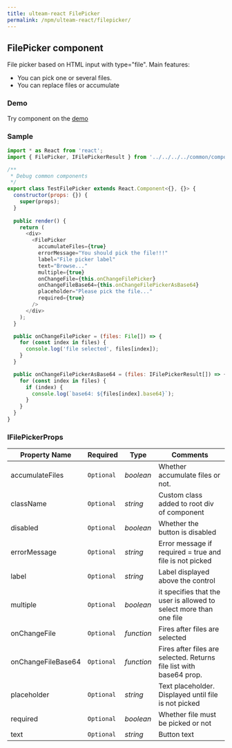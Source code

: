 ```yaml
---
title: ulteam-react FilePicker
permalink: /npm/ulteam-react/filepicker/
---
```


## FilePicker component

File picker based on HTML input with type="file".
Main features:
- You can pick one or several files.
- You can replace files or accumulate

### Demo
Try component on the [demo](/npm/ulteam-react/demo/?r=filepicker)

### Sample

```js
import * as React from 'react';
import { FilePicker, IFilePickerResult } from '../../../../common/components/FilePicker/FilePicker';

/**
 * Debug common components
 */
export class TestFilePicker extends React.Component<{}, {}> {
  constructor(props: {}) {
    super(props);
  }
  
  public render() {
    return (
      <div>
        <FilePicker 
          accumulateFiles={true}
          errorMessage="You should pick the file!!!"
          label="File picker label" 
          text="Browse..." 
          multiple={true}
          onChangeFile={this.onChangeFilePicker}
          onChangeFileBase64={this.onChangeFilePickerAsBase64}
          placeholder="Please pick the file..."
          required={true}
        />
      </div>
    );
  }

  public onChangeFilePicker = (files: File[]) => {
    for (const index in files) {
      console.log('file selected', files[index]);
    }
  }

  public onChangeFilePickerAsBase64 = (files: IFilePickerResult[]) => {
    for (const index in files) {
      if (index) {
        console.log(`base64: ${files[index].base64}`);
      }
    }
  }
}
```


### IFilePickerProps

| Property Name | Required | Type | Comments |
|-|-|-|-|
 | accumulateFiles | `Optional` |  *boolean* |     Whether accumulate files or not.       |  
 | className | `Optional` |  *string* |     Custom class added to root div of component       |  
 | disabled | `Optional` |  *boolean* |     Whether the button is disabled       |  
 | errorMessage | `Optional` |  *string* |     Error message if required = true and file is not picked       |  
 | label | `Optional` |  *string* |     Label displayed above the control       |  
 | multiple | `Optional` |  *boolean* |     it specifies that the user is allowed to select more than one file       |  
 | onChangeFile | `Optional` |  *function* |     Fires after files are selected       |  
 | onChangeFileBase64 | `Optional` |  *function* |     Fires after files are selected. Returns file list with base64 prop.       |  
 | placeholder | `Optional` |  *string* |     Text placeholder. Displayed until file is not picked       |  
 | required | `Optional` |  *boolean* |     Whether file must be picked or not       |  
 | text | `Optional` |  *string* |     Button text       |
